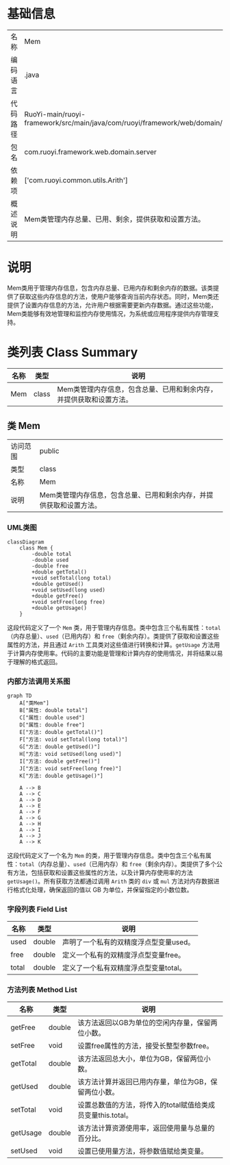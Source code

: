 # 基础信息

|      |      |
|------|------|
| 名称 | Mem |
| 编码语言 | .java |
| 代码路径 | RuoYi-main/ruoyi-framework/src/main/java/com/ruoyi/framework/web/domain/server/Mem.java |
| 包名 | com.ruoyi.framework.web.domain.server |
| 依赖项 | ['com.ruoyi.common.utils.Arith'] |
| 概述说明 | Mem类管理内存总量、已用、剩余，提供获取和设置方法。 |

# 说明

Mem类用于管理内存信息，包含内存总量、已用内存和剩余内存的数据。该类提供了获取这些内存信息的方法，使用户能够查询当前内存状态。同时，Mem类还提供了设置内存信息的方法，允许用户根据需要更新内存数据。通过这些功能，Mem类能够有效地管理和监控内存使用情况，为系统或应用程序提供内存管理支持。

# 类列表 Class Summary

| 名称   | 类型  | 说明 |
|-------|------|-------------|
| Mem | class | Mem类管理内存信息，包含总量、已用和剩余内存，并提供获取和设置方法。 |



## 类 Mem

|      |      |
|------|------|
| 访问范围 | public |
| 类型 | class |
| 名称 | Mem |
| 说明 | Mem类管理内存信息，包含总量、已用和剩余内存，并提供获取和设置方法。 |


### UML类图

```mermaid
classDiagram
    class Mem {
        -double total
        -double used
        -double free
        +double getTotal()
        +void setTotal(long total)
        +double getUsed()
        +void setUsed(long used)
        +double getFree()
        +void setFree(long free)
        +double getUsage()
    }
```

这段代码定义了一个 `Mem` 类，用于管理内存信息。类中包含三个私有属性：`total`（内存总量）、`used`（已用内存）和 `free`（剩余内存）。类提供了获取和设置这些属性的方法，并且通过 `Arith` 工具类对这些值进行转换和计算。`getUsage` 方法用于计算内存使用率。代码的主要功能是管理和计算内存的使用情况，并将结果以易于理解的格式返回。


### 内部方法调用关系图

```mermaid
graph TD
    A["类Mem"]
    B["属性: double total"]
    C["属性: double used"]
    D["属性: double free"]
    E["方法: double getTotal()"]
    F["方法: void setTotal(long total)"]
    G["方法: double getUsed()"]
    H["方法: void setUsed(long used)"]
    I["方法: double getFree()"]
    J["方法: void setFree(long free)"]
    K["方法: double getUsage()"]

    A --> B
    A --> C
    A --> D
    A --> E
    A --> F
    A --> G
    A --> H
    A --> I
    A --> J
    A --> K
```

这段代码定义了一个名为 `Mem` 的类，用于管理内存信息。类中包含三个私有属性：`total`（内存总量）、`used`（已用内存）和 `free`（剩余内存）。类提供了多个公有方法，包括获取和设置这些属性的方法，以及计算内存使用率的方法 `getUsage()`。所有获取方法都通过调用 `Arith` 类的 `div` 或 `mul` 方法对内存数据进行格式化处理，确保返回的值以 GB 为单位，并保留指定的小数位数。

### 字段列表 Field List

| 名称  | 类型  | 说明 |
|-------|-------|------|
| used | double | 声明了一个私有的双精度浮点型变量used。 |
| free | double | 定义一个私有的双精度浮点型变量free。 |
| total | double | 定义了一个私有双精度浮点型变量total。 |

### 方法列表 Method List

| 名称  | 类型  | 说明 |
|-------|-------|------|
| getFree | double | 该方法返回以GB为单位的空闲内存量，保留两位小数。 |
| setFree | void | 设置free属性的方法，接受长整型参数free。 |
| getTotal | double | 该方法返回总大小，单位为GB，保留两位小数。 |
| getUsed | double | 该方法计算并返回已用内存量，单位为GB，保留两位小数。 |
| setTotal | void | 设置总数值的方法，将传入的total赋值给类成员变量this.total。 |
| getUsage | double | 该方法计算资源使用率，返回使用量与总量的百分比。 |
| setUsed | void | 设置已使用量方法，将参数值赋给类变量。 |




